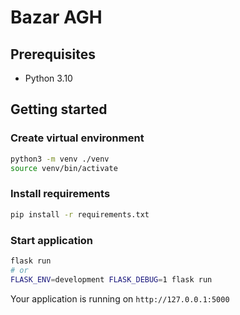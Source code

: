 # Bazar AGH

## Prerequisites

- Python 3.10

## Getting started

### Create virtual environment

```bash
python3 -m venv ./venv
source venv/bin/activate
```

### Install requirements

```bash
pip install -r requirements.txt
```

### Start application

```bash
flask run
# or
FLASK_ENV=development FLASK_DEBUG=1 flask run
```

Your application is running on `http://127.0.0.1:5000`
